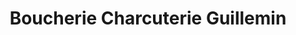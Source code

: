 ---
title: "Boucherie Charcuterie Guillemin"
url: /chateaumeillant/boucherie-charcuterie-guillemin/
shop: boucherie
---